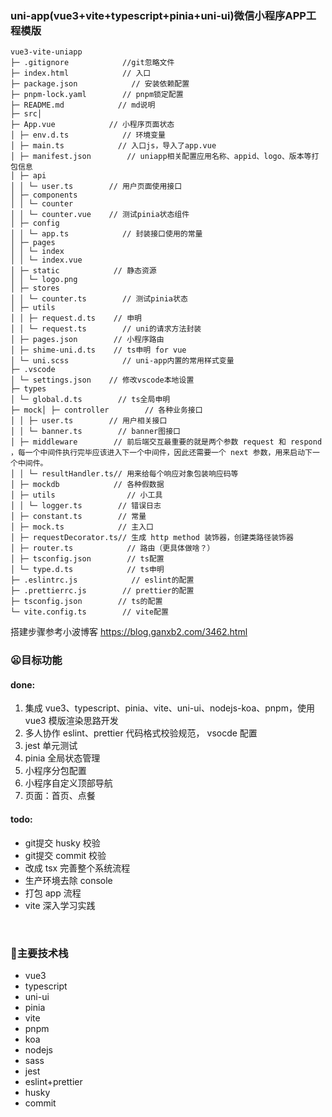 ### uni-app(vue3+vite+typescript+pinia+uni-ui)微信小程序APP工程模版

```
vue3-vite-uniapp
├─ .gitignore            //git忽略文件
├─ index.html            // 入口
├─ package.json            // 安装依赖配置
├─ pnpm-lock.yaml        // pnpm锁定配置
├─ README.md            // md说明
├─ src│
├─ App.vue            // 小程序页面状态
│ ├─ env.d.ts            // 环境变量
│ ├─ main.ts            // 入口js，导入了app.vue
│ ├─ manifest.json        // uniapp相关配置应用名称、appid、logo、版本等打包信息
│ ├─ api
│ │ └─ user.ts        // 用户页面使用接口
│ ├─ components
│ │ └─ counter
│ │ └─ counter.vue    // 测试pinia状态组件
│ ├─ config
│ │ └─ app.ts            // 封装接口使用的常量
│ ├─ pages
│ │ └─ index
│ │ └─ index.vue
│ ├─ static            // 静态资源
│ │ └─ logo.png
│ ├─ stores
│ │ └─ counter.ts        // 测试pinia状态
│ ├─ utils
│ │ ├─ request.d.ts    // 申明
│ │ └─ request.ts        // uni的请求方法封装
│ ├─ pages.json        // 小程序路由
│ ├─ shime-uni.d.ts    // ts申明 for vue
│ └─ uni.scss            // uni-app内置的常用样式变量
├─ .vscode
│ └─ settings.json    // 修改vscode本地设置
├─ types
│ └─ global.d.ts        // ts全局申明
├─ mock│ ├─ controller        // 各种业务接口
│ │ ├─ user.ts        // 用户相关接口
│ │ └─ banner.ts        // banner图接口
│ ├─ middleware        // 前后端交互最重要的就是两个参数 request 和 respond ，每一个中间件执行完毕应该进入下一个中间件，因此还需要一个 next 参数，用来启动下一个中间件。
│ │ └─ resultHandler.ts// 用来给每个响应对象包装响应码等
│ ├─ mockdb            // 各种假数据
│ ├─ utils                // 小工具
│ │ └─ logger.ts        // 错误日志
│ ├─ constant.ts        // 常量
│ ├─ mock.ts            // 主入口
│ ├─ requestDecorator.ts// 生成 http method 装饰器，创建类路径装饰器
│ ├─ router.ts            // 路由（更具体做啥？）
│ ├─ tsconfig.json        // ts配置
│ └─ type.d.ts            // ts申明
├─ .eslintrc.js            // eslint的配置
├─ .prettierrc.js        // prettier的配置
├─ tsconfig.json        // ts的配置
└─ vite.config.ts        // vite配置

```

搭建步骤参考小波博客 https://blog.ganxb2.com/3462.html



### 😦目标功能

#### done:

1. 集成 vue3、typescript、pinia、vite、uni-ui、nodejs-koa、pnpm，使用 vue3 模版渲染思路开发
2. 多人协作 eslint、prettier 代码格式校验规范， vsocde 配置
3. jest 单元测试
4. pinia 全局状态管理
5. 小程序分包配置
6. 小程序自定义顶部导航
7. 页面：首页、点餐

#### todo:

- git提交 husky 校验
- git提交 commit 校验
- 改成 tsx 完善整个系统流程
- 生产环境去除 console
- 打包 app 流程
- vite 深入学习实践

<br>

### 🧐主要技术栈

- vue3
- typescript
- uni-ui
- pinia
- vite
- pnpm
- koa
- nodejs
- sass
- jest
- eslint+prettier
- husky 
- commit 
